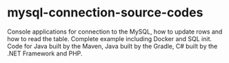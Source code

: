 # mysql-connection-source-codes
Console applications for connection to the MySQL, how to update rows and how to read the table. Complete example including Docker and SQL init. Code for Java built by the Maven, Java built by the Gradle, C# built by the .NET Framework and PHP.
